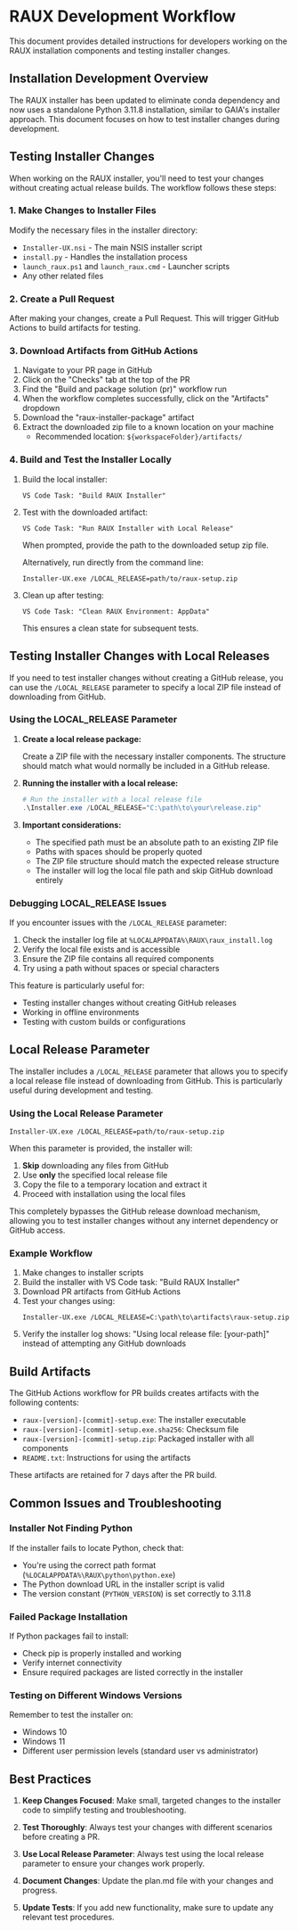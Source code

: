 # RAUX Development Workflow

This document provides detailed instructions for developers working on the RAUX installation components and testing installer changes.

## Installation Development Overview

The RAUX installer has been updated to eliminate conda dependency and now uses a standalone Python 3.11.8 installation, similar to GAIA's installer approach. This document focuses on how to test installer changes during development.

## Testing Installer Changes

When working on the RAUX installer, you'll need to test your changes without creating actual release builds. The workflow follows these steps:

### 1. Make Changes to Installer Files

Modify the necessary files in the installer directory:
- `Installer-UX.nsi` - The main NSIS installer script
- `install.py` - Handles the installation process
- `launch_raux.ps1` and `launch_raux.cmd` - Launcher scripts
- Any other related files

### 2. Create a Pull Request

After making your changes, create a Pull Request. This will trigger GitHub Actions to build artifacts for testing.

### 3. Download Artifacts from GitHub Actions

1. Navigate to your PR page in GitHub
2. Click on the "Checks" tab at the top of the PR
3. Find the "Build and package solution (pr)" workflow run
4. When the workflow completes successfully, click on the "Artifacts" dropdown
5. Download the "raux-installer-package" artifact
6. Extract the downloaded zip file to a known location on your machine
   - Recommended location: `${workspaceFolder}/artifacts/`

### 4. Build and Test the Installer Locally

1. Build the local installer:
   ```
   VS Code Task: "Build RAUX Installer"
   ```

2. Test with the downloaded artifact:
   ```
   VS Code Task: "Run RAUX Installer with Local Release"
   ```
   
   When prompted, provide the path to the downloaded setup zip file.

   Alternatively, run directly from the command line:
   ```
   Installer-UX.exe /LOCAL_RELEASE=path/to/raux-setup.zip
   ```

3. Clean up after testing:
   ```
   VS Code Task: "Clean RAUX Environment: AppData"
   ```
   This ensures a clean state for subsequent tests.

## Testing Installer Changes with Local Releases

If you need to test installer changes without creating a GitHub release, you can use the `/LOCAL_RELEASE` parameter to specify a local ZIP file instead of downloading from GitHub.

### Using the LOCAL_RELEASE Parameter

1. **Create a local release package:**
   
   Create a ZIP file with the necessary installer components. The structure should match what would normally be included in a GitHub release.

2. **Running the installer with a local release:**

   ```powershell
   # Run the installer with a local release file
   .\Installer.exe /LOCAL_RELEASE="C:\path\to\your\release.zip"
   ```

3. **Important considerations:**
   
   - The specified path must be an absolute path to an existing ZIP file
   - Paths with spaces should be properly quoted
   - The ZIP file structure should match the expected release structure
   - The installer will log the local file path and skip GitHub download entirely

### Debugging LOCAL_RELEASE Issues

If you encounter issues with the `/LOCAL_RELEASE` parameter:

1. Check the installer log file at `%LOCALAPPDATA%\RAUX\raux_install.log`
2. Verify the local file exists and is accessible
3. Ensure the ZIP file contains all required components
4. Try using a path without spaces or special characters

This feature is particularly useful for:
- Testing installer changes without creating GitHub releases
- Working in offline environments
- Testing with custom builds or configurations

## Local Release Parameter

The installer includes a `/LOCAL_RELEASE` parameter that allows you to specify a local release file instead of downloading from GitHub. This is particularly useful during development and testing.

### Using the Local Release Parameter

```
Installer-UX.exe /LOCAL_RELEASE=path/to/raux-setup.zip
```

When this parameter is provided, the installer will:
1. **Skip** downloading any files from GitHub
2. Use **only** the specified local release file
3. Copy the file to a temporary location and extract it
4. Proceed with installation using the local files

This completely bypasses the GitHub release download mechanism, allowing you to test installer changes without any internet dependency or GitHub access.

### Example Workflow

1. Make changes to installer scripts
2. Build the installer with VS Code task: "Build RAUX Installer"
3. Download PR artifacts from GitHub Actions
4. Test your changes using:
   ```
   Installer-UX.exe /LOCAL_RELEASE=C:\path\to\artifacts\raux-setup.zip
   ```
5. Verify the installer log shows: "Using local release file: [your-path]" instead of attempting any GitHub downloads

## Build Artifacts

The GitHub Actions workflow for PR builds creates artifacts with the following contents:

- `raux-[version]-[commit]-setup.exe`: The installer executable
- `raux-[version]-[commit]-setup.exe.sha256`: Checksum file
- `raux-[version]-[commit]-setup.zip`: Packaged installer with all components
- `README.txt`: Instructions for using the artifacts

These artifacts are retained for 7 days after the PR build.

## Common Issues and Troubleshooting

### Installer Not Finding Python

If the installer fails to locate Python, check that:
- You're using the correct path format (`%LOCALAPPDATA%\RAUX\python\python.exe`)
- The Python download URL in the installer script is valid
- The version constant (`PYTHON_VERSION`) is set correctly to 3.11.8

### Failed Package Installation

If Python packages fail to install:
- Check pip is properly installed and working
- Verify internet connectivity
- Ensure required packages are listed correctly in the installer

### Testing on Different Windows Versions

Remember to test the installer on:
- Windows 10
- Windows 11
- Different user permission levels (standard user vs administrator)

## Best Practices

1. **Keep Changes Focused**: Make small, targeted changes to the installer code to simplify testing and troubleshooting.

2. **Test Thoroughly**: Always test your changes with different scenarios before creating a PR.

3. **Use Local Release Parameter**: Always test using the local release parameter to ensure your changes work properly.

4. **Document Changes**: Update the plan.md file with your changes and progress.

5. **Update Tests**: If you add new functionality, make sure to update any relevant test procedures. 